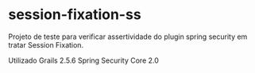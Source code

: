 # session-fixation-ss
Projeto de teste para verificar assertividade do plugin spring security em tratar Session Fixation. 

Utilizado Grails 2.5.6
Spring Security Core 2.0
